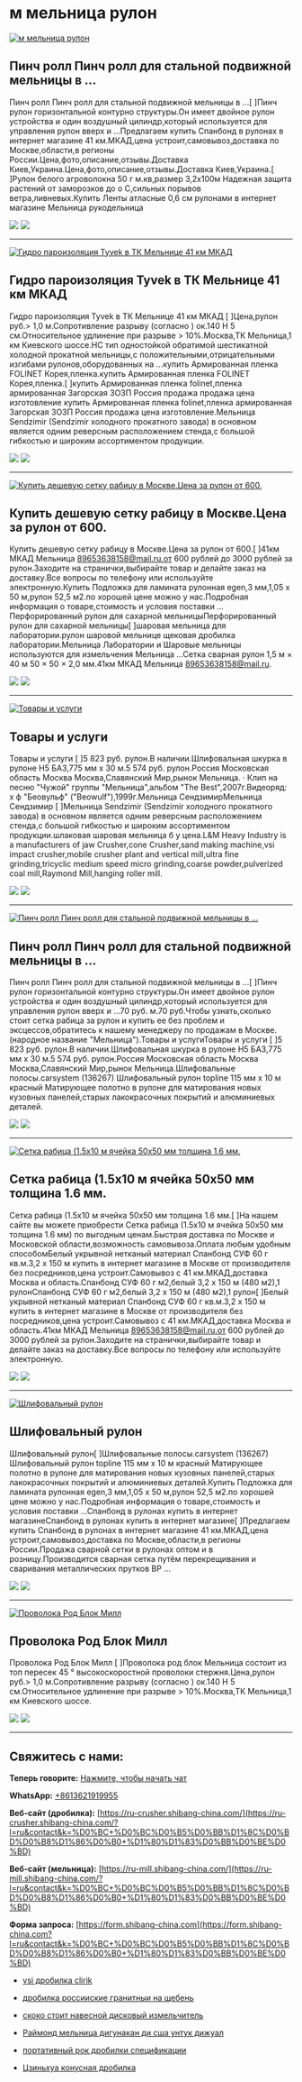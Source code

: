 # м мельница рулон

<a href="https://swt.shibang-china.com/?l=ru&img&k=%D0%BC+%D0%BC%D0%B5%D0%BB%D1%8C%D0%BD%D0%B8%D1%86%D0%B0+%D1%80%D1%83%D0%BB%D0%BE%D0%BD" target="_blank">![м мельница рулон](http://static.shibang-china.com/all-800x300/1351.jpg)</a>

## Пинч ролл Пинч ролл для стальной подвижной мельницы в …
Пинч ролл Пинч ролл для стальной подвижной мельницы в …[ ]Пинч рулон горизонтальной контурно структуры.Он имеет двойное рулон устройства и один воздушный цилиндр,который используется для управления рулон вверх и …Предлагаем купить Спанбонд в рулонах в интернет магазине 41 км.МКАД,цена устроит,самовывоз,доставка по Москве,области,в регионы России.Цена,фото,описание,отзывы.Доставка Киев,Украина.Цена,фото,описание,отзывы.Доставка Киев,Украина.[ ]Рулон белого агроволокна 50 г м.кв,размер 3,2х100м Надежная защита растений от заморозков до о С,сильных порывов ветра,ливневых.Купить Ленты атласные 0,6 см рулонами в интернет магазине Мельница рукодельница


<a href="https://whatsapp.shibangsoft.com/WhatsApp.php" target="_blank" title="WhatsApp">![](http://static.shibang-china.com/icon/whatsapp.png)</a> <a href="https://swt.shibang-china.com/?l=ru&icon&k=%D0%BC+%D0%BC%D0%B5%D0%BB%D1%8C%D0%BD%D0%B8%D1%86%D0%B0+%D1%80%D1%83%D0%BB%D0%BE%D0%BD" target="_blank">![](http://static.shibang-china.com/icon/chat-ru.png)</a>

---

<a href="https://swt.shibang-china.com/?l=ru&img&k=%D0%BC+%D0%BC%D0%B5%D0%BB%D1%8C%D0%BD%D0%B8%D1%86%D0%B0+%D1%80%D1%83%D0%BB%D0%BE%D0%BD" target="_blank">![Гидро пароизоляция Tyvek в ТК Мельнице 41 км МКАД](http://static.shibang-china.com/all-800x300/840.jpg)</a>

## Гидро пароизоляция Tyvek в ТК Мельнице 41 км МКАД
Гидро пароизоляция Tyvek в ТК Мельнице 41 км МКАД [ ]Цена,рулон руб.&gt; 1,0 м.Сопротивление разрыву (согласно ) ок.140 Н 5 см.Относительное удлинение при разрыве &gt; 10%.Москва,ТК Мельница,1 км Киевского шоссе.HC тип одностойкой обратимой шестикатной холодной прокатной мельницы,с положительными,отрицательными изгибами рулонов,оборудованных на …купить Армированная пленка FOLINET Корея,пленка.купить Армированная пленка FOLINET Корея,пленка.[ ]купить Армированная пленка folinet,пленка армированная Загорская ЗОЗП Россия продажа продажа цена изготовление купить Армированная пленка folinet,пленка армированная Загорская ЗОЗП Россия продажа цена изготовление.Мельница Sendzimir (Sendzimir холодного прокатного завода) в основном является одним реверсным расположением стенда,с большой гибкостью и широким ассортиментом продукции.


<a href="https://whatsapp.shibangsoft.com/WhatsApp.php" target="_blank" title="WhatsApp">![](http://static.shibang-china.com/icon/whatsapp.png)</a> <a href="https://swt.shibang-china.com/?l=ru&icon&k=%D0%BC+%D0%BC%D0%B5%D0%BB%D1%8C%D0%BD%D0%B8%D1%86%D0%B0+%D1%80%D1%83%D0%BB%D0%BE%D0%BD" target="_blank">![](http://static.shibang-china.com/icon/chat-ru.png)</a>

---

<a href="https://swt.shibang-china.com/?l=ru&img&k=%D0%BC+%D0%BC%D0%B5%D0%BB%D1%8C%D0%BD%D0%B8%D1%86%D0%B0+%D1%80%D1%83%D0%BB%D0%BE%D0%BD" target="_blank">![Купить дешевую сетку рабицу в Москве.Цена за рулон от 600.](http://static.shibang-china.com/all-800x300/180.jpg)</a>

## Купить дешевую сетку рабицу в Москве.Цена за рулон от 600.
Купить дешевую сетку рабицу в Москве.Цена за рулон от 600.[ ]41км МКАД Мельница 89653638158@mail.ru.от 600 рублей до 3000 рублей за рулон.Заходите на странички,выбирайте товар и делайте заказ на доставку.Все вопросы по телефону или используйте электронную.Купить Подложка для ламината рулонная egen,3 мм,1,05 х 50 м,рулон 52,5 м2.по хорошей цене можно у нас.Подробная информация о товаре,стоимость и условия поставки …Перфорированный рулон для сахарной мельницыПерфорированный рулон для сахарной мельницы[ ]шаровая мельница для лаборатории.рулон шаровой мельнице щековая дробилка лаборатории.Мельница Лаборатории и Шаровые мельницы используются для измельчения Мельница …Сетка сварная рулон 1,5 м &#215; 40 м 50 &#215; 50 &#215; 2,0 мм.41км МКАД Мельница 89653638158@mail.ru.


<a href="https://whatsapp.shibangsoft.com/WhatsApp.php" target="_blank" title="WhatsApp">![](http://static.shibang-china.com/icon/whatsapp.png)</a> <a href="https://swt.shibang-china.com/?l=ru&icon&k=%D0%BC+%D0%BC%D0%B5%D0%BB%D1%8C%D0%BD%D0%B8%D1%86%D0%B0+%D1%80%D1%83%D0%BB%D0%BE%D0%BD" target="_blank">![](http://static.shibang-china.com/icon/chat-ru.png)</a>

---

<a href="https://swt.shibang-china.com/?l=ru&img&k=%D0%BC+%D0%BC%D0%B5%D0%BB%D1%8C%D0%BD%D0%B8%D1%86%D0%B0+%D1%80%D1%83%D0%BB%D0%BE%D0%BD" target="_blank">![Товары и услуги](http://static.shibang-china.com/all-800x300/1188.jpg)</a>

## Товары и услуги
Товары и услуги [ ]5 823 руб. рулон.В наличии.Шлифовальная шкурка в рулоне Н5 БАЗ,775 мм х 30 м.5 574 руб. рулон.Россия Московская область Москва Москва,Славянский Мир,рынок Мельница.&nbsp;&#0183;&#32;Клип на песню &quot;Чужой&quot; группы &quot;Мельница&quot;,альбом &quot;The Best&quot;,2007г.Видеоряд: х ф &quot;Беовульф&quot; (&quot;Beowulf&quot;),1999г.Мельница СендзимирМельница Сендзимир [ ]Мельница Sendzimir (Sendzimir холодного прокатного завода) в основном является одним реверсным расположением стенда,с большой гибкостью и широким ассортиментом продукции.шлаковая шаровая мельница б у цена.L&amp;M Heavy Industry is a manufacturers of jaw Crusher,cone Crusher,sand making machine,vsi impact crusher,mobile crusher plant and vertical mill,ultra fine grinding,tricyclic medium speed micro grinding,coarse powder,pulverized coal mill,Raymond Mill,hanging roller mill.


<a href="https://whatsapp.shibangsoft.com/WhatsApp.php" target="_blank" title="WhatsApp">![](http://static.shibang-china.com/icon/whatsapp.png)</a> <a href="https://swt.shibang-china.com/?l=ru&icon&k=%D0%BC+%D0%BC%D0%B5%D0%BB%D1%8C%D0%BD%D0%B8%D1%86%D0%B0+%D1%80%D1%83%D0%BB%D0%BE%D0%BD" target="_blank">![](http://static.shibang-china.com/icon/chat-ru.png)</a>

---

<a href="https://swt.shibang-china.com/?l=ru&img&k=%D0%BC+%D0%BC%D0%B5%D0%BB%D1%8C%D0%BD%D0%B8%D1%86%D0%B0+%D1%80%D1%83%D0%BB%D0%BE%D0%BD" target="_blank">![Пинч ролл Пинч ролл для стальной подвижной мельницы в …](http://static.shibang-china.com/all-800x300/781.jpg)</a>

## Пинч ролл Пинч ролл для стальной подвижной мельницы в …
Пинч ролл Пинч ролл для стальной подвижной мельницы в …[ ]Пинч рулон горизонтальной контурно структуры.Он имеет двойное рулон устройства и один воздушный цилиндр,который используется для управления рулон вверх и …70 руб. м.70 руб.Чтобы узнать,сколько стоит сетка рабица за рулон и купить ее без проблем и эксцессов,обратитесь к нашему менеджеру по продажам в Москве.(народное название &quot;Мельница&quot;).Товары и услугиТовары и услуги [ ]5 823 руб. рулон.В наличии.Шлифовальная шкурка в рулоне Н5 БАЗ,775 мм х 30 м.5 574 руб. рулон.Россия Московская область Москва Москва,Славянский Мир,рынок Мельница.Шлифовальные полосы.carsystem (136267) Шлифовальный рулон topline 115 мм х 10 м красный Матирующее полотно в рулоне для матирования новых кузовных панелей,старых лакокрасочных покрытий и алюминиевых деталей.


<a href="https://whatsapp.shibangsoft.com/WhatsApp.php" target="_blank" title="WhatsApp">![](http://static.shibang-china.com/icon/whatsapp.png)</a> <a href="https://swt.shibang-china.com/?l=ru&icon&k=%D0%BC+%D0%BC%D0%B5%D0%BB%D1%8C%D0%BD%D0%B8%D1%86%D0%B0+%D1%80%D1%83%D0%BB%D0%BE%D0%BD" target="_blank">![](http://static.shibang-china.com/icon/chat-ru.png)</a>

---

<a href="https://swt.shibang-china.com/?l=ru&img&k=%D0%BC+%D0%BC%D0%B5%D0%BB%D1%8C%D0%BD%D0%B8%D1%86%D0%B0+%D1%80%D1%83%D0%BB%D0%BE%D0%BD" target="_blank">![Сетка рабица (1.5х10 м ячейка 50х50 мм толщина 1.6 мм.](http://static.shibang-china.com/all-800x300/588.jpg)</a>

## Сетка рабица (1.5х10 м ячейка 50х50 мм толщина 1.6 мм.
Сетка рабица (1.5х10 м ячейка 50х50 мм толщина 1.6 мм.[ ]На нашем сайте вы можете приобрести Сетка рабица (1.5х10 м ячейка 50х50 мм толщина 1.6 мм) по выгодным ценам.Быстрая доставка по Москве и Московской области,возможность самовывоза.Оплата любым удобным способомБелый укрывной нетканый материал Спанбонд СУФ 60 г кв.м.3,2 х 150 м купить в интернет магазине в Москве от производителя без посредников,цена устроит.Самовывоз с 41 км.МКАД,доставка Москва и область.Спанбонд СУФ 60 г м2,белый 3,2 х 150 м (480 м2),1 рулонСпанбонд СУФ 60 г м2,белый 3,2 х 150 м (480 м2),1 рулон[ ]Белый укрывной нетканый материал Спанбонд СУФ 60 г кв.м.3,2 х 150 м купить в интернет магазине в Москве от производителя без посредников,цена устроит.Самовывоз с 41 км.МКАД,доставка Москва и область.41км МКАД Мельница 89653638158@mail.ru.от 600 рублей до 3000 рублей за рулон.Заходите на странички,выбирайте товар и делайте заказ на доставку.Все вопросы по телефону или используйте электронную.


<a href="https://whatsapp.shibangsoft.com/WhatsApp.php" target="_blank" title="WhatsApp">![](http://static.shibang-china.com/icon/whatsapp.png)</a> <a href="https://swt.shibang-china.com/?l=ru&icon&k=%D0%BC+%D0%BC%D0%B5%D0%BB%D1%8C%D0%BD%D0%B8%D1%86%D0%B0+%D1%80%D1%83%D0%BB%D0%BE%D0%BD" target="_blank">![](http://static.shibang-china.com/icon/chat-ru.png)</a>

---

<a href="https://swt.shibang-china.com/?l=ru&img&k=%D0%BC+%D0%BC%D0%B5%D0%BB%D1%8C%D0%BD%D0%B8%D1%86%D0%B0+%D1%80%D1%83%D0%BB%D0%BE%D0%BD" target="_blank">![Шлифовальный рулон](http://static.shibang-china.com/all-800x300/1136.jpg)</a>

## Шлифовальный рулон
Шлифовальный рулон[ ]Шлифовальные полосы.carsystem (136267) Шлифовальный рулон topline 115 мм х 10 м красный Матирующее полотно в рулоне для матирования новых кузовных панелей,старых лакокрасочных покрытий и алюминиевых деталей.Купить Подложка для ламината рулонная egen,3 мм,1,05 х 50 м,рулон 52,5 м2.по хорошей цене можно у нас.Подробная информация о товаре,стоимость и условия поставки …Спанбонд в рулонах купить в интернет магазинеСпанбонд в рулонах купить в интернет магазине[ ]Предлагаем купить Спанбонд в рулонах в интернет магазине 41 км.МКАД,цена устроит,самовывоз,доставка по Москве,области,в регионы России.Продажа сварной сетки в рулонах оптом и в розницу.Производится сварная сетка путём перекрещивания и сваривания металлических прутков ВР …


<a href="https://whatsapp.shibangsoft.com/WhatsApp.php" target="_blank" title="WhatsApp">![](http://static.shibang-china.com/icon/whatsapp.png)</a> <a href="https://swt.shibang-china.com/?l=ru&icon&k=%D0%BC+%D0%BC%D0%B5%D0%BB%D1%8C%D0%BD%D0%B8%D1%86%D0%B0+%D1%80%D1%83%D0%BB%D0%BE%D0%BD" target="_blank">![](http://static.shibang-china.com/icon/chat-ru.png)</a>

---

<a href="https://swt.shibang-china.com/?l=ru&img&k=%D0%BC+%D0%BC%D0%B5%D0%BB%D1%8C%D0%BD%D0%B8%D1%86%D0%B0+%D1%80%D1%83%D0%BB%D0%BE%D0%BD" target="_blank">![Проволока Род Блок Милл](http://static.shibang-china.com/all-800x300/1433.jpg)</a>

## Проволока Род Блок Милл
Проволока Род Блок Милл [ ]Проволока род блок Мельница состоит из топ пересек 45 &#176; высокоскоростной проволоки стержня.Цена,рулон руб.&gt; 1,0 м.Сопротивление разрыву (согласно ) ок.140 Н 5 см.Относительное удлинение при разрыве &gt; 10%.Москва,ТК Мельница,1 км Киевского шоссе.

<a href="https://whatsapp.shibangsoft.com/WhatsApp.php" target="_blank" title="WhatsApp">![](http://static.shibang-china.com/icon/whatsapp.png)</a> <a href="https://swt.shibang-china.com/?l=ru&icon&k=%D0%BC+%D0%BC%D0%B5%D0%BB%D1%8C%D0%BD%D0%B8%D1%86%D0%B0+%D1%80%D1%83%D0%BB%D0%BE%D0%BD" target="_blank">![](http://static.shibang-china.com/icon/chat-ru.png)</a>

---
## Свяжитесь с нами:

**Теперь говорите:** [Нажмите, чтобы начать чат](https://swt.shibang-china.com?l=ru&contact&k=%D0%BC+%D0%BC%D0%B5%D0%BB%D1%8C%D0%BD%D0%B8%D1%86%D0%B0+%D1%80%D1%83%D0%BB%D0%BE%D0%BD)

**WhatsApp:**  [+8613621919955](https://whatsapp.shibangsoft.com/WhatsApp.php)

**Веб-сайт (дробилка):** [https://ru-crusher.shibang-china.com/](https://ru-crusher.shibang-china.com/?l=ru&contact&k=%D0%BC+%D0%BC%D0%B5%D0%BB%D1%8C%D0%BD%D0%B8%D1%86%D0%B0+%D1%80%D1%83%D0%BB%D0%BE%D0%BD)

**Веб-сайт (мельница):** [https://ru-mill.shibang-china.com/](https://ru-mill.shibang-china.com/?l=ru&contact&k=%D0%BC+%D0%BC%D0%B5%D0%BB%D1%8C%D0%BD%D0%B8%D1%86%D0%B0+%D1%80%D1%83%D0%BB%D0%BE%D0%BD)

**Форма запроса:** [https://form.shibang-china.com](https://form.shibang-china.com?l=ru&contact&k=%D0%BC+%D0%BC%D0%B5%D0%BB%D1%8C%D0%BD%D0%B8%D1%86%D0%B0+%D1%80%D1%83%D0%BB%D0%BE%D0%BD)

* [vsi дробилка clirik](../114/vsi%20%D0%B4%D1%80%D0%BE%D0%B1%D0%B8%D0%BB%D0%BA%D0%B0%20clirik.md)

* [дробилка россииские гранитныи на щебень](../112/%D0%B4%D1%80%D0%BE%D0%B1%D0%B8%D0%BB%D0%BA%D0%B0%20%D1%80%D0%BE%D1%81%D1%81%D0%B8%D0%B8%D1%81%D0%BA%D0%B8%D0%B5%20%D0%B3%D1%80%D0%B0%D0%BD%D0%B8%D1%82%D0%BD%D1%8B%D0%B8%20%D0%BD%D0%B0%20%D1%89%D0%B5%D0%B1%D0%B5%D0%BD%D1%8C.md)

* [скоко стоит навесной дисковый измельчитель](../106/%D1%81%D0%BA%D0%BE%D0%BA%D0%BE%20%D1%81%D1%82%D0%BE%D0%B8%D1%82%20%D0%BD%D0%B0%D0%B2%D0%B5%D1%81%D0%BD%D0%BE%D0%B9%20%D0%B4%D0%B8%D1%81%D0%BA%D0%BE%D0%B2%D1%8B%D0%B9%20%D0%B8%D0%B7%D0%BC%D0%B5%D0%BB%D1%8C%D1%87%D0%B8%D1%82%D0%B5%D0%BB%D1%8C.md)

* [Раймонд мельница дигунакан ди сша унтук дижуал](../119/%D0%A0%D0%B0%D0%B9%D0%BC%D0%BE%D0%BD%D0%B4%20%D0%BC%D0%B5%D0%BB%D1%8C%D0%BD%D0%B8%D1%86%D0%B0%20%D0%B4%D0%B8%D0%B3%D1%83%D0%BD%D0%B0%D0%BA%D0%B0%D0%BD%20%D0%B4%D0%B8%20%D1%81%D1%88%D0%B0%20%D1%83%D0%BD%D1%82%D1%83%D0%BA%20%D0%B4%D0%B8%D0%B6%D1%83%D0%B0%D0%BB.md)

* [портативный рок дробилки спецификации](../108/%D0%BF%D0%BE%D1%80%D1%82%D0%B0%D1%82%D0%B8%D0%B2%D0%BD%D1%8B%D0%B9%20%D1%80%D0%BE%D0%BA%20%D0%B4%D1%80%D0%BE%D0%B1%D0%B8%D0%BB%D0%BA%D0%B8%20%D1%81%D0%BF%D0%B5%D1%86%D0%B8%D1%84%D0%B8%D0%BA%D0%B0%D1%86%D0%B8%D0%B8.md)

* [Цзиньхуа конусная дробилка](../112/%D0%A6%D0%B7%D0%B8%D0%BD%D1%8C%D1%85%D1%83%D0%B0%20%D0%BA%D0%BE%D0%BD%D1%83%D1%81%D0%BD%D0%B0%D1%8F%20%D0%B4%D1%80%D0%BE%D0%B1%D0%B8%D0%BB%D0%BA%D0%B0.md)